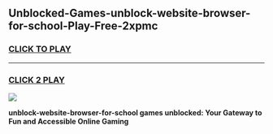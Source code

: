 
## Unblocked-Games-unblock-website-browser-for-school-Play-Free-2xpmc
<h3>
<a href="https://premium76.site?title=unblock-website-browser-for-school&ref=23A">CLICK TO PLAY</a></h3>
<hr>

<h3>
<a href="https://premium76.site?title=unblock-website-browser-for-school&ref=23A">CLICK 2 PLAY</a>
  
</h3>

<a href="https://premium76.site?title=unblock-website-browser-for-school&ref=23A"><img src="https://clearcache.store/games.png"></a>


**unblock-website-browser-for-school games unblocked: Your Gateway to Fun and Accessible Online Gaming**
